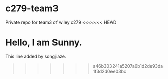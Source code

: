 # c279-team3
Private repo for team3 of wiley c279
<<<<<<< HEAD

Hello, I am Sunny. 
=======
This line added by songjiaze. 
>>>>>>> a46b303241a5207a6b1d2de93da1f3d2d0ee03bc
